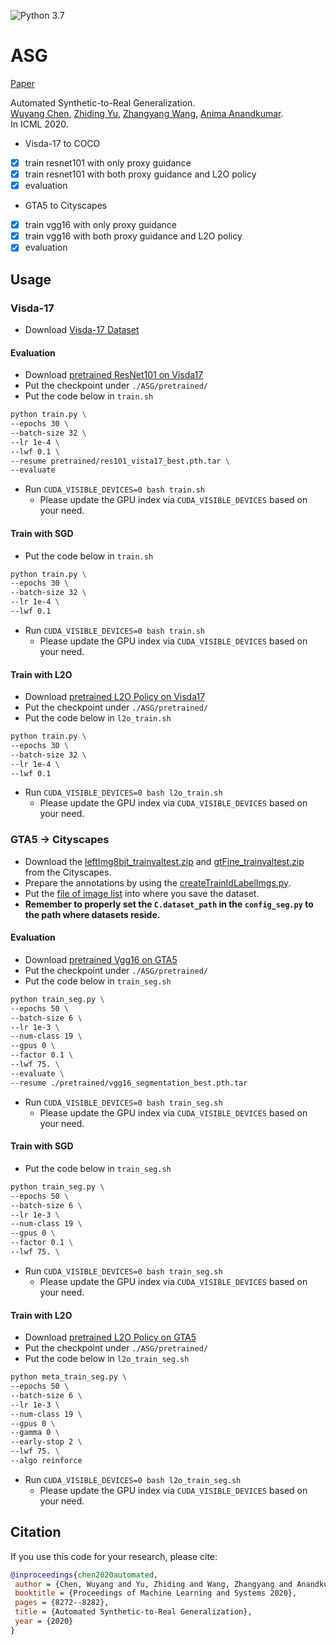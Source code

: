 ![Python 3.7](https://img.shields.io/badge/python-3.7-green.svg)
 
# ASG
 
<!-- ### [Project](https://) | [Paper](https://arxiv.org/abs/2007.06965) -->
[Paper](https://arxiv.org/abs/2007.06965)
 
Automated Synthetic-to-Real Generalization.<br>
[Wuyang Chen](https://chenwydj.github.io/),  [Zhiding Yu](https://chrisding.github.io/), [Zhangyang Wang](https://www.atlaswang.com/), [Anima Anandkumar](http://tensorlab.cms.caltech.edu/users/anima/).<br>
In ICML 2020.

* Visda-17 to COCO
- [x] train resnet101 with only proxy guidance
- [x] train resnet101 with both proxy guidance and L2O policy
- [x] evaluation
* GTA5 to Cityscapes
- [x] train vgg16 with only proxy guidance
- [x] train vgg16 with both proxy guidance and L2O policy
- [x] evaluation

## Usage

### Visda-17
* Download [Visda-17 Dataset](http://ai.bu.edu/visda-2017/#download)

#### Evaluation
* Download [pretrained ResNet101 on Visda17](https://drive.google.com/file/d/1jjihDIxU1HIRtJEZyd7eTpYfO21OrY36/view?usp=sharing)
* Put the checkpoint under `./ASG/pretrained/`
* Put the code below in `train.sh`
```bash
python train.py \
--epochs 30 \
--batch-size 32 \
--lr 1e-4 \
--lwf 0.1 \
--resume pretrained/res101_vista17_best.pth.tar \
--evaluate
```
* Run `CUDA_VISIBLE_DEVICES=0 bash train.sh`
  - Please update the GPU index via `CUDA_VISIBLE_DEVICES` based on your need.

#### Train with SGD
* Put the code below in `train.sh`
```bash
python train.py \
--epochs 30 \
--batch-size 32 \
--lr 1e-4 \
--lwf 0.1
```
* Run `CUDA_VISIBLE_DEVICES=0 bash train.sh`
  - Please update the GPU index via `CUDA_VISIBLE_DEVICES` based on your need.

#### Train with L2O
* Download [pretrained L2O Policy on Visda17](https://drive.google.com/file/d/1Rc2Ey-FspUagFPTjnEozeSEIdA4ir7b1/view?usp=sharing)
* Put the checkpoint under `./ASG/pretrained/`
* Put the code below in `l2o_train.sh`
```bash
python train.py \
--epochs 30 \
--batch-size 32 \
--lr 1e-4 \
--lwf 0.1
```
* Run `CUDA_VISIBLE_DEVICES=0 bash l2o_train.sh`
  - Please update the GPU index via `CUDA_VISIBLE_DEVICES` based on your need.

### GTA5 &rarr; Cityscapes
* Download the [leftImg8bit_trainvaltest.zip](https://www.cityscapes-dataset.com/file-handling/?packageID=3) and [gtFine_trainvaltest.zip](https://www.cityscapes-dataset.com/file-handling/?packageID=1) from the Cityscapes.
* Prepare the annotations by using the [createTrainIdLabelImgs.py](https://github.com/mcordts/cityscapesScripts/blob/master/cityscapesscripts/preparation/createTrainIdLabelImgs.py).
* Put the [file of image list](tools/datasets/cityscapes/) into where you save the dataset.
* **Remember to properly set the `C.dataset_path` in the `config_seg.py` to the path where datasets reside.**

#### Evaluation
* Download [pretrained Vgg16 on GTA5](https://drive.google.com/file/d/13HcsiyL-o1A9057ezJ4qCnGztnY5deQ6/view?usp=sharing)
* Put the checkpoint under `./ASG/pretrained/`
* Put the code below in `train_seg.sh`
```bash
python train_seg.py \
--epochs 50 \
--batch-size 6 \
--lr 1e-3 \
--num-class 19 \
--gpus 0 \
--factor 0.1 \
--lwf 75. \
--evaluate \
--resume ./pretrained/vgg16_segmentation_best.pth.tar
```
* Run `CUDA_VISIBLE_DEVICES=0 bash train_seg.sh`
  - Please update the GPU index via `CUDA_VISIBLE_DEVICES` based on your need.

#### Train with SGD
* Put the code below in `train_seg.sh`
```bash
python train_seg.py \
--epochs 50 \
--batch-size 6 \
--lr 1e-3 \
--num-class 19 \
--gpus 0 \
--factor 0.1 \
--lwf 75. \
```
* Run `CUDA_VISIBLE_DEVICES=0 bash train_seg.sh`
  - Please update the GPU index via `CUDA_VISIBLE_DEVICES` based on your need.

#### Train with L2O
* Download [pretrained L2O Policy on GTA5](https://drive.google.com/file/d/1RVQE0VxrtPCyUpsvNulpKKBQhYlOi1ag/view?usp=sharing)
* Put the checkpoint under `./ASG/pretrained/`
* Put the code below in `l2o_train_seg.sh`
```bash
python meta_train_seg.py \
--epochs 50 \
--batch-size 6 \
--lr 1e-3 \
--num-class 19 \
--gpus 0 \
--gamma 0 \
--early-stop 2 \
--lwf 75. \
--algo reinforce
```
* Run `CUDA_VISIBLE_DEVICES=0 bash l2o_train_seg.sh`
  - Please update the GPU index via `CUDA_VISIBLE_DEVICES` based on your need.
 
## Citation
 
If you use this code for your research, please cite:
 
```BibTeX
@inproceedings{chen2020automated,
 author = {Chen, Wuyang and Yu, Zhiding and Wang, Zhangyang and Anandkumar, Anima},
 booktitle = {Proceedings of Machine Learning and Systems 2020},
 pages = {8272--8282},
 title = {Automated Synthetic-to-Real Generalization},
 year = {2020}
}
```
